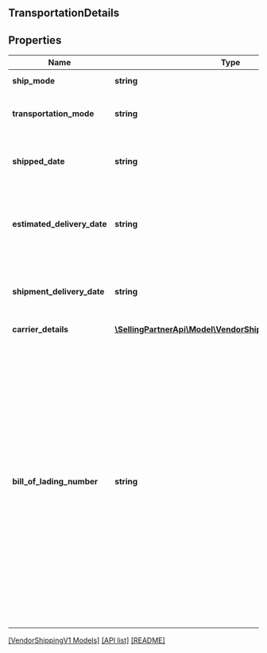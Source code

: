 ## TransportationDetails

## Properties

Name | Type | Description | Notes
------------ | ------------- | ------------- | -------------
**ship_mode** | **string** | The type of shipment. | [optional]
**transportation_mode** | **string** | The mode of transportation for this shipment. | [optional]
**shipped_date** | **string** | Date when shipment is performed by the Vendor to Buyer | [optional]
**estimated_delivery_date** | **string** | Estimated Date on which shipment will be delivered from Vendor to Buyer | [optional]
**shipment_delivery_date** | **string** | Date on which shipment will be delivered from Vendor to Buyer | [optional]
**carrier_details** | [**\SellingPartnerApi\Model\VendorShippingV1\CarrierDetails**](CarrierDetails.md) |  | [optional]
**bill_of_lading_number** | **string** | Bill Of Lading (BOL) number is the unique number assigned by the vendor. The BOL present in the Shipment Confirmation message ideally matches the paper BOL provided with the shipment, but that is no must. Instead of BOL, an alternative reference number (like Delivery Note Number) for the shipment can also be sent in this field. | [optional]

[[VendorShippingV1 Models]](../) [[API list]](../../Api) [[README]](../../../README.md)
